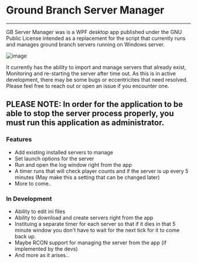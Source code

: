 # Ground Branch Server Manager
---
GB Server Manager was is a WPF desktop app published under the GNU Public License intended as a replacement for the script that currently runs and manages ground branch servers running on Windows server.

![image](https://user-images.githubusercontent.com/12722354/186228204-356426d6-0fbd-4aa6-b877-37d8e1608f9c.png)

It currently has the ability to import and manage servers that already exist, Monitoring and re-starting the server after time out. As this is in active development, there may be some bugs or eccentricites that need resolved.  Please feel free to reach out or open an issue if you encounter one.

## PLEASE NOTE: In order for the application to be able to stop the server process properly, you must run this application as administrator.

### Features
- Add existing installed servers to manage
- Set launch options for the server
- Run and open the log window right from the app
- A timer runs that will check player counts and if the server is up every 5 minutes (May make this a setting that can be changed later)
- More to come..

### In Development
- Ability to edit ini files
- Ability to download and create servers right from the app
- Instituing a separate timer for each server so that if it dies in that 5 minute window you don't have to wait for the next tick for it to come back up.
- Maybe RCON support for managing the server from the app (if implemented by the devs)
- And more as it arises..

